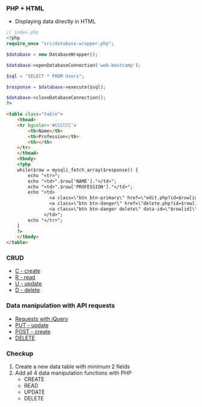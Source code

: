 ### PHP + HTML
* Displaying data directly in HTML
```php
// index.php
<?php
require_once "src/database-wrapper.php";

$database = new DatabaseWrapper();

$database->openDatabaseConnection('web-bootcamp');

$sql = "SELECT * FROM Users";

$response = $database->execute($sql);

$database->closeDatabaseConnection();
?>
```
```html
<table class="table">
    <thead>
    <tr bgcolor='#CCCCCC'>
        <th>Name</th>
        <th>Profession</th>
        <th></th>
    </tr>
    </thead>
    <tbody>
    <?php
    while($row = mysqli_fetch_array($response)) {
        echo "<tr>";
        echo "<td>".$row['NAME']."</td>";
        echo "<td>".$row['PROFESSION']."</td>";
        echo "<td>
                <a class=\"btn btn-primary\" href=\"edit.php?id=$row[id]\">Edit</a> 
                <a class=\"btn btn-danger\" href=\"delete.php?id=$row[id]\">Delete (PHP)</a>
                <a class=\"btn btn-danger delete\" data-id=\"$row[id]\">Delete (jQuery)</a>
              </td>";
        echo "</tr>";
    }
    ?>
    </tbody>
</table>
```
### CRUD
* [C - create](local-env-setup/src/W05L01/add.php)
* [R - read](local-env-setup/src/W05L01/index.php)
* [U - update](local-env-setup/src/W05L01/edit.php)
* [D - delete](local-env-setup/src/W05L01/delete.php)

### Data manipulation with API requests
* [Requests with jQuery](local-env-setup/src/W05L01/scripts.js)
* [PUT - update](local-env-setup/src/W05L01/src/put.php)
* [POST - create](local-env-setup/src/W05L01//src/post.php)
* [DELETE](local-env-setup/src/W05L01//src/delete.php)

### Checkup
1. Create a new data table with minimum 2 fields
2. Add all 4 data manipulation functions with PHP
    * CREATE
    * READ
    * UPDATE
    * DELETE
